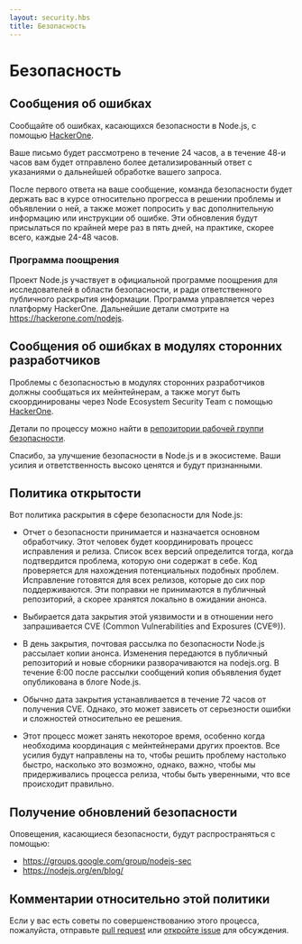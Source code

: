 ```yaml
---
layout: security.hbs
title: Безопасность
---
```

# Безопасность

## Сообщения об ошибках

Сообщайте об ошибках, касающихся безопасности в Node.js, с помощью [HackerOne](https://hackerone.com/nodejs).

Ваше письмо будет рассмотрено в течение 24 часов, а в течение 48-и часов вам будет отправлено более детализированный ответ с указаниями о дальнейшей обработке вашего запроса.

После первого ответа на ваше сообщение, команда безопасности будет держать вас в курсе относительно прогресса в решении проблемы и объявлении о ней, а также может попросить у вас дополнительную информацию или инструкции об ошибке.
Эти обновления будут присылаться по крайней мере раз в пять дней, на практике, скорее всего, каждые 24-48 часов.

### Программа поощрения

Проект Node.js участвует в официальной программе поощрения для исследователей в области безопасности, и ради ответственного публичного раскрытия информации. Программа управляется через платформу HackerOne. Дальнейшие детали смотрите на <https://hackerone.com/nodejs>.

## Сообщения об ошибках в модулях сторонних разработчиков

Проблемы с безопасностью в модулях сторонних разработчиков должны сообщаться их мейнтейнерам, а также могут быть скоординированы через Node Ecosystem Security Team с помощью [HackerOne](https://hackerone.com/nodejs-ecosystem).

Детали по процессу можно найти в [репозитории рабочей группи безопасности](https://github.com/nodejs/security-wg/blob/master/processes/third_party_vuln_process.md).

Спасибо, за улучшение безопасности в Node.js и в экосистеме. Ваши усилия и ответственность высоко ценятся и будут признанными.

## Политика открытости

Вот политика раскрытия в сфере безопасности для Node.js:

- Отчет о безопасности принимается и назначается основном обработчику. Этот человек будет координировать процесс исправления и релиза. Список всех версий определится тогда, когда подтвердится проблема, которую они содержат в себе. Код проверяется для нахождения потенциальных подобных проблем. Исправление готовятся для всех релизов, которые до сих пор поддерживаются. Эти поправки не принимаются в публичный репозиторий, а скорее хранятся локально в ожидании анонса.

- Выбирается дата закрытия этой уязвимости и в отношении него запрашивается CVE (Common Vulnerabilities and Exposures (CVE®)).

- В день закрытия, почтовая рассылка по безопасности Node.js рассылает копии анонса. Изменения передаются в публичный репозиторий и новые сборники разворачиваются на nodejs.org. В течение 6:00 после рассылки сообщений копия объявления будет опубликована в блоге Node.js.

- Обычно дата закрытия устанавливается в течение 72 часов от получения CVE. Однако, это может зависеть от серьезности ошибки и сложностей относительно ее решения.

- Этот процесс может занять некоторое время, особенно когда необходима координация с мейнтейнерами других проектов. Все усилия будут направлены на то, чтобы решить проблему настолько быстро, насколько это возможно, однако, важно, чтобы мы придерживались процесса релиза, чтобы быть уверенными, что все происходит правильно.

## Получение обновлений безопасности

Оповещения, касающиеся безопасности, будут распространяться с помощью:

- <https://groups.google.com/group/nodejs-sec>
- <https://nodejs.org/en/blog/>

## Комментарии относительно этой политики

Если у вас есть советы по совершенствованию этого процесса, пожалуйста, отправьте [pull request](https://github.com/nodejs/nodejs.org)
или [откройте issue](https://github.com/nodejs/security-wg/issues/new) для обсуждения.
